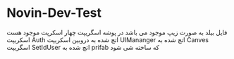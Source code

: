 # Novin-Dev-Test
فایل بیلد به صورت زیپ موجود می باشد
در پوشه اسگریپت چهار اسکرپت موجود هست
اسکریپت Auth اتچ شده به دروبین 
اسکریپت UIMananger اتچ شده به Canves 
اسگریپت SetIdUser اتچ شده به prifab که ساخته شی شود
